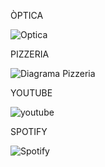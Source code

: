 ÒPTICA

![Optica](https://user-images.githubusercontent.com/120043339/223418738-bb7eec5d-e5a0-4dd8-8bc5-655a20818c96.png)

PIZZERIA

![Diagrama Pizzeria](https://user-images.githubusercontent.com/120043339/223435027-c9659d95-99d2-43c0-bcda-08d0988aaca3.png)

YOUTUBE

![youtube](https://user-images.githubusercontent.com/120043339/226586341-78c7c8e2-fc05-4f9e-92d9-9afa3465e163.png)

SPOTIFY

![Spotify](https://user-images.githubusercontent.com/120043339/226664875-3df2d50f-0889-41e2-b3cd-b0f312323b1a.png)
